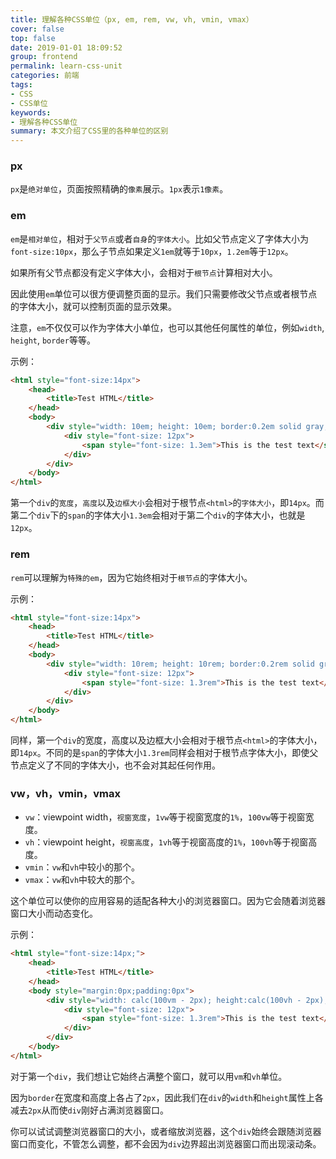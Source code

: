 ```yaml
---
title: 理解各种CSS单位（px, em, rem, vw, vh, vmin, vmax）
cover: false
top: false
date: 2019-01-01 18:09:52
group: frontend
permalink: learn-css-unit
categories: 前端
tags:
- CSS
- CSS单位
keywords:
- 理解各种CSS单位
summary: 本文介绍了CSS里的各种单位的区别
---
```



### px

`px`是`绝对单位`，页面按照精确的`像素`展示。`1px`表示`1像素`。

### em

`em`是`相对单位`，相对于`父节点`或者`自身`的`字体大小`。比如父节点定义了字体大小为`font-size:10px`，那么子节点如果定义`1em`就等于`10px`，`1.2em`等于`12px`。 

如果所有父节点都没有定义字体大小，会相对于`根节点`计算相对大小。 

因此使用`em`单位可以很方便调整页面的显示。我们只需要修改父节点或者根节点的字体大小，就可以控制页面的显示效果。 

注意，`em`不仅仅可以作为字体大小单位，也可以其他任何属性的单位，例如`width`, `height`, `border`等等。 

示例：

```html
<html style="font-size:14px">
	<head>
		<title>Test HTML</title>
	</head>
	<body>
		<div style="width: 10em; height: 10em; border:0.2em solid gray;">
			<div style="font-size: 12px">
				<span style="font-size: 1.3em">This is the test text</span>
			</div>
		</div>
	</body>
</html>
```

第一个`div`的`宽度`，`高度`以及`边框大小`会相对于根节点`<html>`的`字体大小`，即`14px`。而第二个`div`下的`span`的字体大小`1.3em`会相对于第二个`div`的字体大小，也就是`12px`。

### rem

`rem`可以理解为`特殊的em`，因为它始终相对于`根节点`的字体大小。 

示例：

```html
<html style="font-size:14px">
	<head>
		<title>Test HTML</title>
	</head>
	<body>
		<div style="width: 10rem; height: 10rem; border:0.2rem solid gray;">
			<div style="font-size: 12px">
				<span style="font-size: 1.3rem">This is the test text</span>
			</div>
		</div>
	</body>
</html>
```

同样，第一个`div`的宽度，高度以及边框大小会相对于根节点`<html>`的字体大小，即`14px`。不同的是`span`的字体大小`1.3rem`同样会相对于根节点字体大小，即使父节点定义了不同的字体大小，也不会对其起任何作用。

### vw，vh，vmin，vmax

- `vw`：viewpoint width，`视窗宽度`，`1vw`等于视窗宽度的`1%`，`100vw`等于视窗宽度。 
- `vh`：viewpoint height，`视窗高度`，`1vh`等于视窗高度的`1%`，`100vh`等于视窗高度。 
- `vmin`：`vw`和`vh`中较小的那个。 
- `vmax`：`vw`和`vh`中较大的那个。 

这个单位可以使你的应用容易的适配各种大小的浏览器窗口。因为它会随着浏览器窗口大小而动态变化。 

示例：

```html
<html style="font-size:14px;">
	<head>
		<title>Test HTML</title>
	</head>
	<body style="margin:0px;padding:0px">
		<div style="width: calc(100vm - 2px); height:calc(100vh - 2px);border:1px solid gray">
			<div style="font-size: 12px">
				<span style="font-size: 1.3rem">This is the test text</span>
			</div>
		</div>
	</body>
</html>
```

对于第一个`div`，我们想让它始终占满整个窗口，就可以用`vm`和`vh`单位。 

因为`border`在宽度和高度上各占了`2px`，因此我们在`div`的`width`和`height`属性上各减去`2px`从而使`div`刚好占满浏览器窗口。 

你可以试试调整浏览器窗口的大小，或者缩放浏览器，这个`div`始终会跟随浏览器窗口而变化，不管怎么调整，都不会因为`div`边界超出浏览器窗口而出现滚动条。